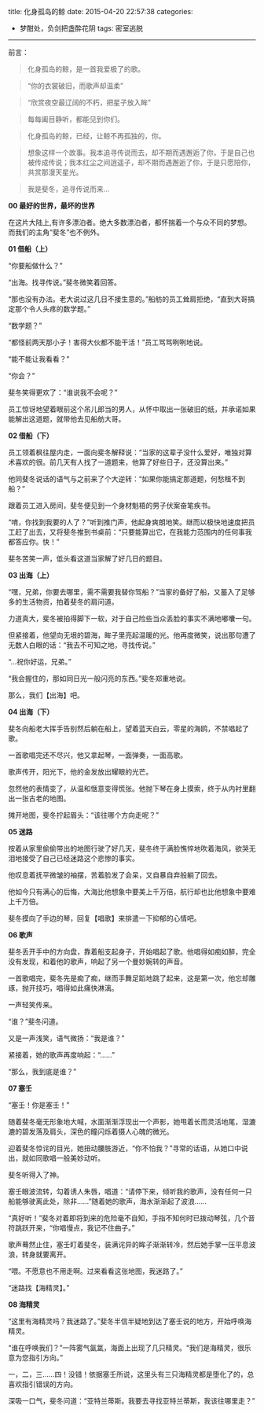 title: 化身孤岛的鲸
date: 2015-04-20 22:57:38
categories: 
- 梦酣处，负剑把盏酔花阴
tags: 密室逃脱
---

前言：

>化身孤岛的鲸，是一首我爱极了的歌。

>“你的衣裳破旧，而歌声却温柔”

>“欣赏夜空最辽阔的不朽，把星子放入眸”

>每每阖目静听，都能见到你们。

>化身孤岛的鲸，已经，让鲸不再孤独的，你。

<!-- more -->

>想象这样一个故事。我本追寻传说而去，却不期而遇邂逅了你，于是自己也被传成传说；我本红尘之间逍遥子，却不期而遇邂逅了你，于是只愿陪你，共赏那漫天星光。

>我是斐冬，追寻传说而来...

**00 最好的世界，最坏的世界**

在这片大陆上,有许多漂泊者。绝大多数漂泊者，都怀揣着一个与众不同的梦想。而我们的主角“斐冬”也不例外。


**01 借船（上）**

“你要船做什么？”

“出海。找寻传说。”斐冬微笑着回答。

“那也没有办法。老大说过这几日不接生意的。”船舫的员工耸肩拒绝，“直到大哥搞定那个令人头疼的数学题。”

“数学题？”

“都怪前两天那小子！害得大伙都不能干活！”员工骂骂咧咧地说。

“能不能让我看看？”

“你会？”

斐冬笑得更欢了：“谁说我不会呢？”

员工惊讶地望着眼前这个吊儿郎当的男人，从怀中取出一张破旧的纸，并承诺如果能解出这道题，就带他去见船舫大哥。

**02 借船（下）**

员工领着枫往屋内走，一面向斐冬解释说：“当家的这辈子没什么爱好，唯独对算术喜欢的很。前几天有人找了一道题来，他算了好些日子，还没算出来。”

他同斐冬说话的语气与之前来了个大逆转：“如果你能搞定那道题，何愁租不到船？”

跟着员工进入房间，斐冬便见到一个身材魁梧的男子伏案奋笔疾书。

“唷，你找到我要的人了？”听到推门声，他起身爽朗地笑。继而以极快地速度把员工赶了出去，又将斐冬推到书桌前：“只要能算出它，在我能力范围内的任何事我都答应你。快！”

斐冬苦笑一声，低头看这道当家解了好几日的题目。

**03 出海（上）**

“嘿，兄弟，你要去哪里，需不需要我替你驾船？”当家的备好了船，又蓄入了足够多的生活物资，拍着斐冬的肩问道。

力道真大，斐冬被拍得脚下一软，对于自己险些当众丢脸的事实不满地嘟囔一句。

但紧接着，他望向无垠的碧海，眸子里亮起温暖的光。他再度微笑，说出那句遭了无数人白眼的话：“我去不可知之地，寻找传说。”

“…祝你好运，兄弟。”

“我会握住的，那如同日光一般闪亮的东西。”斐冬郑重地说。

那么，我们【出海】吧。

**04 出海（下）**

斐冬向船老大挥手告别然后躺在船上，望着蓝天白云，零星的海鸥，不禁唱起了歌。

一首歌唱完还不尽兴，他又拿起琴，一面弹奏，一面高歌。

歌声传开，阳光下，他的金发放出耀眼的光芒。

忽然他的表情变了，从温和惬意变得慌张。他抛下琴在身上摸索，终于从内衬里翻出一张古老的地图。

摊开地图，斐冬拧起眉头：“该往哪个方向走呢？”

**05 迷路**

按着从家里偷偷带出的地图行驶了好几天，斐冬终于满脸憔悴地吹着海风，欲哭无泪地接受了自己已经迷路这个悲惨的事实。

他叹息着抚平微皱的袖摆，苦着脸发了会呆，又自暴自弃般躺了回去。

他如今只有满心的后悔，大海比他想象中要美上千万倍，航行却也比他想象中要难上千万倍。

斐冬摸向了手边的琴，回复【唱歌】来排遣一下抑郁的心情吧。


**06 歌声**

斐冬丢开手中的方向盘，靠着船支起身子，开始唱起了歌。他唱得如痴如醉，完全没有发现，和着他的歌声，响起了另一个曼妙婉转的声音。

一首歌唱完，斐冬先是痴了痴，继而手舞足蹈地跳了起来，这是第一次，他忘却雕琢，抛开技巧，唱得如此痛快淋漓。

一声轻笑传来。

“谁？”斐冬问道。

又是一声浅笑，语气微扬：“我是谁？”

紧接着，她的歌声再度响起：“<test describe>……”

“那么，我到底是谁？”


**07 塞壬**

“塞壬！你是塞壬！”

随着斐冬毫无形象地大喊，水面渐渐浮现出一个声影，她甩着长而灵活地尾，湿漉漉的碧发落及肩头，深色的瞳闪烁着摄人心魄的微光。

迎着斐冬惊诧的目光，她扭动腰肢游近，“你不怕我？”寻常的话语，从她口中说出，就如同歌唱一般美妙动听。

斐冬听得入了神。

塞壬眼波流转，勾着诱人朱唇，唱道：“请停下来，倾听我的歌声，没有任何一只船能够驶离此处，除非……”随着她的歌声，海水渐渐起了波浪……

“真好听！”斐冬对着即将到来的危险毫不自知，手指不知何时已拨动琴弦，几个音符跳跃开来，“你唱慢点，我记不住曲子。”

歌声蓦然止住，塞壬盯着斐冬，装满诧异的眸子渐渐转冷，然后她手掌一压平息波浪，转身就要离开。

“喂。不愿意也不用走啊。过来看看这张地图，我迷路了。”

“迷路找【海精灵】。”


**08 海精灵**

“这里有海精灵吗？我迷路了。”斐冬半信半疑地到达了塞壬说的地方，开始呼唤海精灵。

“谁在呼唤我们？”一阵雾气氤氲，海面上出现了几只精灵。“我们是海精灵，很乐意为您指引方向。”

一，二，三……四！没错！依据塞壬所说，这里头有三只海精灵都是堕化了的，总喜欢指引错误的方向。

深吸一口气，斐冬问道：“亚特兰蒂斯。我要去寻找亚特兰蒂斯，我该往哪里走？”